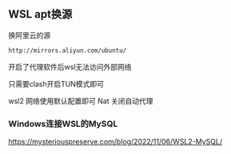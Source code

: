## WSL apt换源

换阿里云的源

```sh
http://mirrors.aliyun.com/ubuntu/
```

开启了代理软件后wsl无法访问外部网络

只需要clash开启TUN模式即可



wsl2 网络使用默认配置即可 Nat 关闭自动代理



### Windows连接WSL的MySQL

https://mysteriouspreserve.com/blog/2022/11/06/WSL2-MySQL/